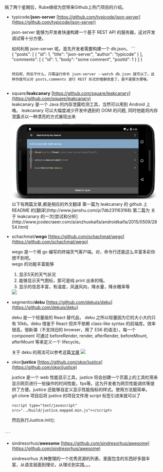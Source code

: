 隔了两个星期后，Rube继续为您带来Github上热门项目的介绍。

*	typicode/**json-server** [https://github.com/typicode/json-server](https://github.com/typicode/json-server)		  

	json-server 能够为开发者快速构建一个基于 REST API 的服务器，这对开发调试等十分方便。		     
	
	如何利用 json-server 呢。首先开发者需要构建一个 db.json。	```       
	{
  	"posts": [
    { "id": 1, "title": "json-server", "author": 	"typicode" }
 	 ],
 	"comments": [
    { "id": 1, "body": "some comment", "postId": 1 }
  	]
	}
	```      
	
	然后呢，然后干什么，只需运行命令 json-server --watch db.json 就可以了。这样你就可以对 posts,comments 进行 REST 形式的增删改查了。是不是狠方便咯。     
				
*	square/**leakcanary** [https://github.com/square/leakcanary](https://github.com/square/leakcanary)		
	leakcanary 是一个 Java 的内存泄露检测工具，当然可以用到 Android 上咯。 leakcanary 可以大幅度减少开发中遇到的 OOM 的问题, 同时他能将内存泄露点以一种漂亮的方式展现出来  
	 
	<img src="https://github.com/square/leakcanary/blob/master/assets/screenshot.png" width=500/>     
	以下有两篇文章,都是相应的外文翻译		
	第一篇为 leakcanary 的 github 上 README 的[翻译](http://www.jianshu.com/p/7db231163168)      
	第二篇为 关于 leakcanary 的一次[尝试和分析](http://www.jcodecraeer.com/a/anzhuokaifa/androidkaifa/2015/0509/2854.html)				
	
*	schachmat/**wego** [https://github.com/schachmat/wego](https://github.com/schachmat/wego)     

	wego 是一个用 go 编写的终端天气客户端。对，命令行还能这么丰富多彩你想不到吧。    
	wego 的功能丰富能够   
	1. 显示5天的天气状况			
	2. 能够显示天气图标，那可是纯 print 出来的哦。   
	3. 显示的信息丰富，有温度，风速风向，降水量，降水概率等

	<img src="https://camo.githubusercontent.com/c3d2b92671f1ded5d5a9a9ebafdc836527f97269/687474703a2f2f7363686163686d61742e6769746875622e696f2f7765676f2f7765676f2e676966" width=500/>				
			
*	segmentio/**deku** [https://github.com/dekujs/deku](https://github.com/dekujs/deku)		

	deku 是一个轻量级的 React 替代品， deku 之所以轻量因为它的大小大约只有 10kb。deku 借鉴于 React 但并不依赖 class-like syntax 的前端库。效率很高，很新潮（不支持旧的 browser，用了 ES6 的语法），每一个 component 可通过 beforeRender, render, afterRender, beforeMount, afterMount 等来定义一个 lifecycle。			
	      
	关于 deku 的用法可以参考这篇[文章](https://segment.com/blog/deku-our-functional-alternative-to-react/)
	<img src="https://camo.githubusercontent.com/743d6f80dc7e7f7e624857479454c891b18a6b3c/687474703a2f2f662e636c2e6c792f6974656d732f31733054325a3346327a3139304d3178317831592f64656b752d6c6f676f2e706e67" width=100/>
	
*	okor/**justice** [https://github.com/okor/justice](https://github.com/okor/justice)	

	justice 是一个 web 性能显示工具，justice 将会创建一个页面上的工具栏用来显示网页进行一些操作的时间性能，fps等。这为开发者为网页性能调优等提供了方便。justice 还能够自定义显示性能指标的样式。使用方法狠简单。      
	git clone 项目后将 justice 的项目文件用 script 标签引进来就可以了			
	```
	<script type="text/javascript" src="../build/justice.mapped.min.js"></script>
	```					
				
	然后执行Justice.init();					
	
	```
<script type="text/javascript">
  Justice.init();
</script>	
 
	```			
	
*	sindresorhus/**awesome** [https://github.com/sindresorhus/awesome](https://github.com/sindresorhus/awesome)     

	sindresorhus 大神整理的一个优秀资源的列表，里面包含的东西好多狠丰富，从语言层面到理论，从理论到实践。。。

	
